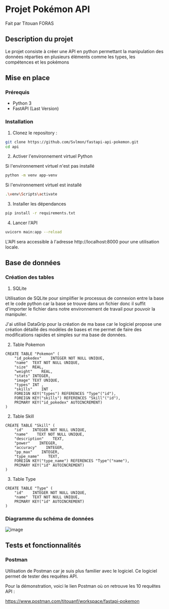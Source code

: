 # Projet Pokémon API

Fait par Titouan FORAS

## Description du projet 

Le projet consiste à créer une API en python permettant la manipulation des données réparties en plusieurs éléments comme les types, les compétences et les pokémons

## Mise en place

### Prérequis

- Python 3
- FastAPI (Last Version)

### Installation

1. Clonez le repository :

```bash
git clone https://github.com/Svlmon/fastapi-api-pokemon.git
cd api
```

2. Activer l'environnement virtuel Python

Si l'environnement virtuel n'est pas installé 
```bash
python -m venv app-venv
```

Si l'environnement virtuel est installé 
```bash
.\venv\Scripts\activate
```

3. Installer les dépendances
   
```bash
pip install -r requirements.txt
```

4. Lancer l'API

```bash
uvicorn main:app --reload
```

L'API sera accessible à l'adresse http://localhost:8000 pour une utilisation locale.

## Base de données 

### Création des tables

1. SQLite

Utilisation de SQLite pour simplifier le processus de connexion entre la base et le code python car la base se trouve dans un fichier donc il suffit d'importer le fichier dans notre environnement de travail pour pouvoir la manipuler.

J'ai utilisé DataGrip pour la création de ma base car le logiciel propose une création détaillé des modèles de bases et me permet de faire des modifications rapides et simples sur ma base de données.

   
2. Table Pokemon
   
```
CREATE TABLE "Pokemon" (
	"id_pokedex"	INTEGER NOT NULL UNIQUE,
	"name"	TEXT NOT NULL UNIQUE,
	"size"	REAL,
	"weight"	REAL,
	"stats"	INTEGER,
	"image"	TEXT UNIQUE,
	"types"	INT ,
	"skills"	INT ,
	FOREIGN KEY("types") REFERENCES "Type"("id"),
	FOREIGN KEY("skills") REFERENCES "Skill"("id"),
	PRIMARY KEY("id_pokedex" AUTOINCREMENT)
)
```

2. Table Skill

```
CREATE TABLE "Skill" (
    "id"    INTEGER NOT NULL UNIQUE,
    "name"    TEXT NOT NULL UNIQUE,
    "description"    TEXT,
    "power"    INTEGER,
    "accuracy"    INTEGER,
    "pp_max"    INTEGER,
    "type_name"    TEXT,
    FOREIGN KEY("type_name") REFERENCES "Type"("name"),
    PRIMARY KEY("id" AUTOINCREMENT)
)
```
3. Table Type
```
CREATE TABLE "Type" (
	"id"	INTEGER NOT NULL UNIQUE,
	"name"	TEXT NOT NULL UNIQUE,
	PRIMARY KEY("id" AUTOINCREMENT)
)
```

### Diagramme du schéma de données

![image](C:\Users\foras\Documents\GitHub\fastapi-api-pokemon\api\asset\Model_BDD.png)

## Tests et fonctionnalités

### Postman

Utilisation de Postman car je suis plus familier avec le logiciel. Ce logiciel permet de tester des requêtes API.

Pour la démonstration, voici le lien Postman où on retrouve les 10 requêtes API : 

https://www.postman.com/titouanf/workspace/fastapi-pokemon






